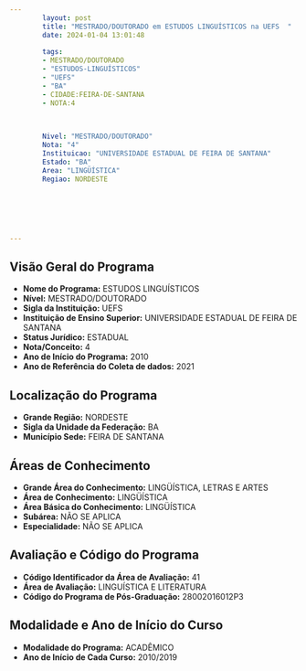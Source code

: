 ```yaml
---
        layout: post
        title: "MESTRADO/DOUTORADO em ESTUDOS LINGUÍSTICOS na UEFS  "
        date: 2024-01-04 13:01:48
     
        tags:
        - MESTRADO/DOUTORADO
        - "ESTUDOS-LINGUÍSTICOS"
        - "UEFS"
        - "BA"
        - CIDADE:FEIRA-DE-SANTANA
        - NOTA:4
        
       

        Nivel: "MESTRADO/DOUTORADO"
        Nota: "4"
        Instituicao: "UNIVERSIDADE ESTADUAL DE FEIRA DE SANTANA"
        Estado: "BA"
        Area: "LINGÜÍSTICA"
        Regiao: NORDESTE
        
        
        
        
        
        
---
```

## Visão Geral do Programa
- **Nome do Programa:** ESTUDOS LINGUÍSTICOS
- **Nível:** MESTRADO/DOUTORADO
- **Sigla da Instituição:** UEFS
- **Instituição de Ensino Superior:** UNIVERSIDADE ESTADUAL DE FEIRA DE SANTANA
- **Status Jurídico:** ESTADUAL
- **Nota/Conceito:** 4
- **Ano de Início do Programa:** 2010
- **Ano de Referência do Coleta de dados:** 2021

## Localização do Programa
- **Grande Região:** NORDESTE
- **Sigla da Unidade da Federação:** BA
- **Município Sede:** FEIRA DE SANTANA

## Áreas de Conhecimento
- **Grande Área do Conhecimento:** LINGÜÍSTICA, LETRAS E ARTES
- **Área de Conhecimento:** LINGÜÍSTICA
- **Área Básica do Conhecimento:** LINGÜÍSTICA
- **Subárea:** NÃO SE APLICA
- **Especialidade:** NÃO SE APLICA

## Avaliação e Código do Programa
- **Código Identificador da Área de Avaliação:** 41
- **Área de Avaliação:** LINGUÍSTICA E LITERATURA
- **Código do Programa de Pós-Graduação:** 28002016012P3


## Modalidade e Ano de Início do Curso
- **Modalidade do Programa:** ACADÊMICO
- **Ano de Início de Cada Curso:** 2010/2019
